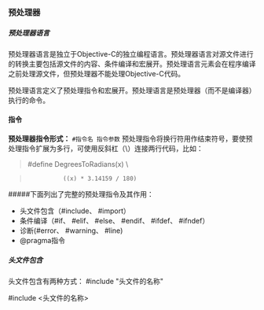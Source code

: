### 预处理器

##### 预处理器语言
预处理器语言是独立于Objective-C的独立编程语言。预处理器语言对源文件进行的转换主要包括源文件的内容、条件编译和宏展开。预处理语言元素会在程序编译之前处理源文件，但预处理器不能处理Objective-C代码。

预处理语言定义了预处理指令和宏展开。预处理语言是预处理器（而不是编译器）执行的命令。

#### 指令
**预处理器指令形式：** 
`#指令名 指令参数`
预处理指令将换行符用作结束符号，要使预处理指令扩展为多行，可使用反斜杠（\）连接两行代码，比如：

> \#define DegreesToRadians(x) \ 

>				((x) * 3.14159 / 180)


#####下面列出了完整的预处理指令及其作用：
* 头文件包含（#include、 #import）
* 条件编译（#if、 #elif、 #else、  #endif、  #ifdef、 #ifndef）
* 诊断(#error、 #warning、 #line)
* @pragma指令

##### 头文件包含
头文件包含有两种方式：
\#include "头文件的名称"

\#include <头文件的名称>

